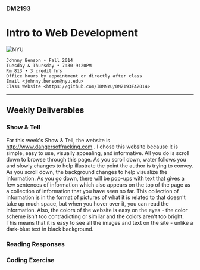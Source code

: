 ### DM2193

# Intro to Web Development

![NYU](http://j-hnnybens-n.com/capture/imami.png)

    Johnny Benson • Fall 2014
    Tuesday & Thursday • 7:30-9:20PM
    Rm 813 • 3 credit hrs
    Office hours by appointment or directly after class
    Email <johnny.benson@nyu.edu>
    Class Website <https://github.com/IDMNYU/DM2193FA2014>

---

## Weekly Deliverables

### Show & Tell
For this week's Show & Tell, the website is http://www.dangersoffracking.com . I chose this website because it is
simple, easy to use, visually appealing, and informative. All you do is scroll down to browse through this page. As you scroll
down, water follows you and slowly changes to help illustrate the point the author is trying to convey. 
As you scroll down, the background changes to help visualize the information. As you go down, there will be
pop-ups with text that gives a few sentences of information which also appears on the top of the page as a collection
of information that you have seen so far. This collection of information is in the format of pictures of what it is related to
that doesn't take up much space, but when you hover over it, you can read the information.
Also, the colors of the website is easy on the eyes - the color scheme isn't too contradicting or similar and the colors aren't too bright.
This means that it is easy to see all the images and text on the site - unlike a dark-blue text in black background.

### Reading Responses

### Coding Exercise
